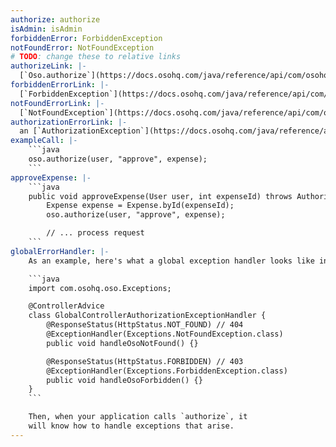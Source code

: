 ```yaml
---
authorize: authorize
isAdmin: isAdmin
forbiddenError: ForbiddenException
notFoundError: NotFoundException
# TODO: change these to relative links
authorizeLink: |-
  [`Oso.authorize`](https://docs.osohq.com/java/reference/api/com/osohq/oso/Oso.html#authorize(java.lang.Object,java.lang.Object,java.lang.Object,boolean))
forbiddenErrorLink: |-
  [`ForbiddenException`](https://docs.osohq.com/java/reference/api/com/osohq/oso/Exceptions.ForbiddenException.html)
notFoundErrorLink: |-
  [`NotFoundException`](https://docs.osohq.com/java/reference/api/com/osohq/oso/Exceptions.NotFoundException.html)
authorizationErrorLink: |-
  an [`AuthorizationException`](https://docs.osohq.com/java/reference/api/com/osohq/oso/Exceptions.AuthorizationException.html)
exampleCall: |-
    ```java
    oso.authorize(user, "approve", expense);
    ```
approveExpense: |-
    ```java
    public void approveExpense(User user, int expenseId) throws AuthorizationException {
        Expense expense = Expense.byId(expenseId);
        oso.authorize(user, "approve", expense);

        // ... process request
    ```
globalErrorHandler: |-
    As an example, here's what a global exception handler looks like in a Spring MVC app:

    ```java
    import com.osohq.oso.Exceptions;

    @ControllerAdvice
    class GlobalControllerAuthorizationExceptionHandler {
        @ResponseStatus(HttpStatus.NOT_FOUND) // 404
        @ExceptionHandler(Exceptions.NotFoundException.class)
        public void handleOsoNotFound() {}

        @ResponseStatus(HttpStatus.FORBIDDEN) // 403
        @ExceptionHandler(Exceptions.ForbiddenException.class)
        public void handleOsoForbidden() {}
    }
    ```

    Then, when your application calls `authorize`, it
    will know how to handle exceptions that arise.
---
```

